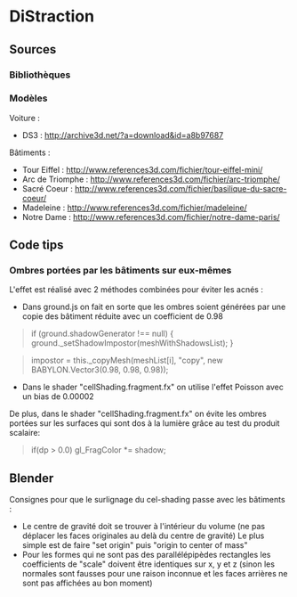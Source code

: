 DiStraction
===========

## Sources

### Bibliothèques

### Modèles
Voiture :
* DS3 : http://archive3d.net/?a=download&id=a8b97687

Bâtiments :
* Tour Eiffel : http://www.references3d.com/fichier/tour-eiffel-mini/
* Arc de Triomphe : http://www.references3d.com/fichier/arc-triomphe/
* Sacré Coeur : http://www.references3d.com/fichier/basilique-du-sacre-coeur/
* Madeleine : http://www.references3d.com/fichier/madeleine/
* Notre Dame : http://www.references3d.com/fichier/notre-dame-paris/

## Code tips

### Ombres portées par les bâtiments sur eux-mêmes

L'effet est réalisé avec 2 méthodes combinées pour éviter les acnés :
* Dans ground.js on fait en sorte que les ombres soient générées par une copie des bâtiment réduite avec un coefficient de 0.98

> if (ground.shadowGenerator !== null) { ground._setShadowImpostor(meshWithShadowsList); }

> impostor = this._copyMesh(meshList[i], "copy", new BABYLON.Vector3(0.98, 0.98, 0.98));

* Dans le shader "cellShading.fragment.fx" on utilise l'effet Poisson avec un bias de 0.00002

De plus, dans le shader "cellShading.fragment.fx" on évite les ombres portées sur les surfaces qui sont dos à la lumière grâce au test du produit scalaire:
> if(dp > 0.0) gl_FragColor *= shadow;


## Blender

Consignes pour que le surlignage du cel-shading passe avec les bâtiments :

* Le centre de gravité doit se trouver à l'intérieur du volume (ne pas déplacer les faces originales au delà du centre de gravité)
Le plus simple est de faire "set origin" puis "origin to center of mass"
* Pour les formes qui ne sont pas des parallélépipèdes rectangles les coefficients de "scale" doivent être identiques sur x, y et z (sinon les normales sont fausses pour une raison inconnue et les faces arrières ne sont pas affichées au bon moment)
